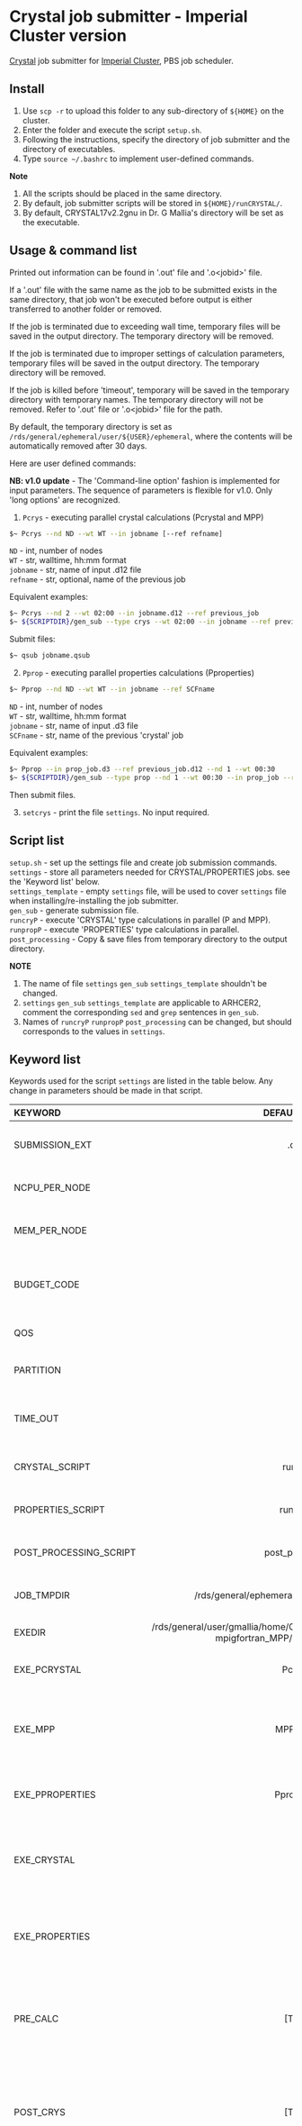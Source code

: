 # Crystal job submitter - Imperial Cluster version

[Crystal](https://www.crystal.unito.it/index.php) job submitter for [Imperial Cluster](https://www.imperial.ac.uk/admin-services/ict/self-service/research-support/rcs/), PBS job scheduler.  

## Install

1. Use `scp -r` to upload this folder to any sub-directory of `${HOME}` on the cluster.  
2. Enter the folder and execute the script `setup.sh`.  
3. Following the instructions, specify the directory of job submitter and the directory of executables. 
4. Type `source ~/.bashrc` to implement user-defined commands. 

**Note**

1. All the scripts should be placed in the same directory.  
2. By default, job submitter scripts will be stored in `${HOME}/runCRYSTAL/`.  
3. By default, CRYSTAL17v2.2gnu in Dr. G Mallia's directory will be set as the executable. 

## Usage & command list

Printed out information can be found in '.out' file and '.o\<jobid\>' file. 

If a '.out' file with the same name as the job to be submitted exists in the same directory, that job won't be executed before output is either transferred to another folder or removed. 

If the job is terminated due to exceeding wall time, temporary files will be saved in the output directory. The temporary directory will be removed.

If the job is terminated due to improper settings of calculation parameters, temporary files will be saved in the output directory. The temporary directory will be removed.

If the job is killed before 'timeout', temporary will be saved in the temporary directory with temporary names. The temporary directory will not be removed. Refer to '.out' file or '.o\<jobid\>' file for the path. 

By default, the temporary directory is set as `/rds/general/ephemeral/user/${USER}/ephemeral`, where the contents will be automatically removed after 30 days. 

Here are user defined commands: 

**NB: v1.0 update** - The 'Command-line option' fashion is implemented for input parameters. The sequence of parameters is flexible for v1.0. Only 'long options' are recognized.

1. `Pcrys` - executing parallel crystal calculations (Pcrystal and MPP)  

``` bash
$~ Pcrys --nd ND --wt WT --in jobname [--ref refname]
```

`ND`      - int, number of nodes  
`WT`      - str, walltime, hh:mm format  
`jobname` - str, name of input .d12 file  
`refname` - str, optional, name of the previous job  

Equivalent examples:

``` bash
$~ Pcrys --nd 2 --wt 02:00 --in jobname.d12 --ref previous_job
$~ ${SCRIPTDIR}/gen_sub --type crys --wt 02:00 --in jobname --ref previous_job --nd 2
```

Submit files:

``` bash
$~ qsub jobname.qsub
```

2. `Pprop` - executing parallel properties calculations (Pproperties)

``` bash
$~ Pprop --nd ND --wt WT --in jobname --ref SCFname
``` 

`ND`      - int, number of nodes  
`WT`      - str, walltime, hh:mm format  
`jobname` - str, name of input .d3 file  
`SCFname` - str, name of the previous 'crystal' job  

Equivalent examples:

``` bash
$~ Pprop --in prop_job.d3 --ref previous_job.d12 --nd 1 --wt 00:30 
$~ ${SCRIPTDIR}/gen_sub --type prop --nd 1 --wt 00:30 --in prop_job --ref previous_job
```

Then submit files. 

3. `setcrys` - print the file `settings`. No input required.

## Script list

`setup.sh` - set up the settings file and create job submission commands.  
`settings` - store all parameters needed for CRYSTAL/PROPERTIES jobs. see the 'Keyword list' below.  
`settings_template` - empty `settings` file, will be used to cover `settings` file when installing/re-installing the job submitter.  
`gen_sub` - generate submission file.  
`runcryP` - execute 'CRYSTAL' type calculations in parallel (P and MPP).  
`runpropP` - execute 'PROPERTIES' type calculations in parallel.  
`post_processing` - Copy & save files from temporary directory to the output directory.  

**NOTE**

1. The name of file `settings` `gen_sub` `settings_template` shouldn't be changed.
2. `settings` `gen_sub` `settings_template` are applicable to ARHCER2, comment the corresponding `sed` and `grep` sentences in `gen_sub`. 
2. Names of `runcryP` `runpropP` `post_processing` can be changed, but should corresponds to the values in `settings`.  

## Keyword list
Keywords used for the script `settings` are listed in the table below. Any change in parameters should be made in that script.

| KEYWORD                 | DEFAULT VALUE   | DEFINITION |
|:------------------------|:---------------:|:-----------|
| SUBMISSION_EXT          | .qsub           | extension of job submission script |
| NCPU_PER_NODE           | 48              | Number of processors per node |
| MEM_PER_NODE            | 50              | Unit: GB. Allocated memory per node |
| BUDGET_CODE             | -               | Budget code of a research project, for ARCHER2|
| QOS                     | -               | Quality of service, for ARCHER2 |
| PARTITION               | -               | Partition of jobs, for ARCHER2 |
| TIME_OUT                | 3               | Unit: min. Time spared for post processing |
| CRYSTAL_SCRIPT          | runcryP         | Script for crystal type calculations |
| PROPERTIES_SCRIPT       | runpropP        | Script for properties type calculations |
| POST_PROCESSING_SCRIPT  | post_processing | Post processing script |
| JOB_TMPDIR              | /rds/general/ephemeral/user/${USER}/ephemeral | Temporary directory for calculations |
| EXEDIR                  | /rds/general/user/gmallia/home/CRYSTAL17_cx1/v2.2gnu/bin/Linux-mpigfortran_MPP/Xeon___mpich__3.2.1 | Directory of executables |
| EXE_PCRYSTAL            | Pcrystal        | Executable for parallel crystal type calculation |
| EXE_MPP                 | MPPcrystal      | Executable for massively parallel crystal type calculation |
| EXE_PPROPERTIES         | Pproperties     | Executable for parallel properties type calculation |
| EXE_CRYSTAL             | -               | Executable for serial crystal type calculation, for workstation |
| EXE_PROPERTIES          | -               | Executable for serial properties type calculation, for workstation |
| PRE_CALC                | \[Table\]       | Saved names, temporary names, and definitions of input files |
| POST_CRYS               | \[Table\]       | Saved names, temporary names, and definitions of output files for crystal type calculation |
| POST_PROP               | \[Table\]       | Saved names, temporary names, and definitions of output files for properties type calculation |
| JOB_SUBMISSION_TEMPLATE | \[script\]      | Template for job submission files |

**NOTE**

1. Keyword `JOB_SUBMISSION_TEMPLATE` should be the last keyword, but the sequences of other keywords are allowed to change.  
2. Empty lines between keywords and their values are forbidden.  
3. All listed keywords have been included in the scripts. Undefined keywords are left blank.  
3. Multiple-line input for keywords other than `PRE_CALC`, `POST_CRYS`, `POST_PROP`, and `JOB_SUBMISSION_TEMPLATE` is forbidden.  
4. Dashed lines for `PRE_CALC`, `POST_CRYS`, `POST_PROP`, and `JOB_SUBMISSION_TEMPLATE` are used to define input blocks and are not allowed to be modified. Minimum length: '------------------'


